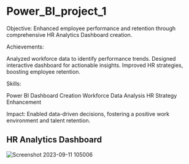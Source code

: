 # Power_BI_project_1

Objective: Enhanced employee performance and retention through comprehensive HR Analytics Dashboard creation.

Achievements:

Analyzed workforce data to identify performance trends.
Designed interactive dashboard for actionable insights.
Improved HR strategies, boosting employee retention.

Skills:

Power BI Dashboard Creation
Workforce Data Analysis
HR Strategy Enhancement

Impact: Enabled data-driven decisions, fostering a positive work environment and talent retention.


## HR Analytics Dashboard

![Screenshot 2023-09-11 105006](https://github.com/NavaneethShetty25/Power_BI_project_1/assets/137690434/0a1fb5ac-8884-4870-802b-5ffae549f3f8)
